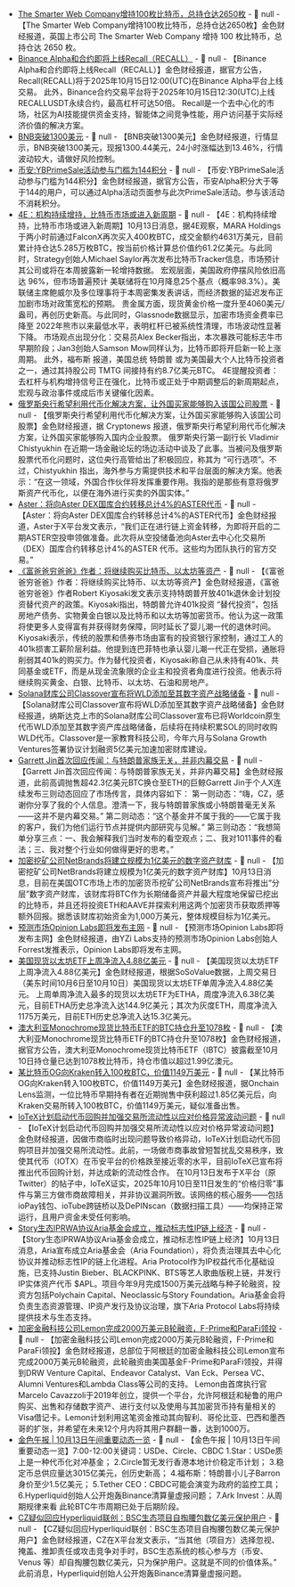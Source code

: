 - [The Smarter Web Company增持100枚比特币，总持仓达2650枚](https://x.com/smarterwebuk/status/1977616001488339077) - 📰 null - 【The Smarter Web Company增持100枚比特币，总持仓达2650枚】金色财经报道，英国上市公司 The Smarter Web Company 增持 100 枚比特币，总持仓达 2650 枚。
- [Binance Alpha和合约即将上线Recall（RECALL）](https://www.binance.com/zh-CN/support/announcement/detail/58a0855c02b141f4886066aa74c32296) - 📰 null - 【Binance Alpha和合约即将上线Recall（RECALL）】金色财经报道，据官方公告，Recall(RECALL)将于2025年10月15日12:00(UTC)在Binance Alpha平台上线交易。 
此外，Binance合约交易平台将于2025年10月15日12:30(UTC)上线RECALLUSDT永续合约，最高杠杆可达50倍。 
Recall是一个去中心化的市场，社区为AI技能提供资金支持，智能体之间竞争性能，用户访问基于实际经济价值的解决方案。
- [BNB突破1300美元]() - 📰 null - 【BNB突破1300美元】金色财经报道，行情显示，BNB突破1300美元，现报1300.44美元，24小时涨幅达到13.46%，行情波动较大，请做好风险控制。
- [币安:YBPrimeSale活动参与门槛为144积分](https://x.com/binancezh/status/1977615308765716796) - 📰 null - 【币安:YBPrimeSale活动参与门槛为144积分】金色财经报道，据官方公告，币安Alpha积分大于等于144的用户，可以通过Alpha活动页面参与此次PrimeSale活动。参与该活动不消耗积分。
- [4E：机构持续增持，比特币市场或进入新周期]() - 📰 null - 【4E：机构持续增持，比特币市场或进入新周期】10月13日消息，据4E观察，MARA Holdings于两小时前通过FalconX再次买入400枚BTC，成交金额约4631万美元，目前累计持仓达5.285万枚BTC，按当前价格计算总价值约61.2亿美元。与此同时，Strategy创始人Michael Saylor再次发布比特币Tracker信息，市场预计其公司或将在本周披露新一轮增持数据。 
宏观层面，美国政府停摆风险依旧高达 96%，但市场普遍预计 美联储将在10月降息25个基点（概率98.3%）。美联储主席鲍威尔及多位理事将于本周密集发表讲话，而经济数据的延迟发布正加剧市场对政策宽松的预期。 
贵金属方面，现货黄金价格一度升至4060美元/盎司，再创历史新高。与此同时，Glassnode数据显示，加密市场资金费率已降至 2022年熊市以来最低水平，表明杠杆已被系统性清理，市场波动性显著下降。 
市场观点出现分化：交易员Alex Becker指出，本次暴跌可能标志牛市早期阶段；Jan3创始人Samson Mow同样认为，比特币即将开启新一轮上涨周期。 
此外，福布斯 报道，美国总统 特朗普 或为美国最大个人比特币投资者之一，通过其持股公司 TMTG 间接持有约8.7亿美元BTC。 
4E提醒投资者：去杠杆与机构增持信号正在强化，比特币或正处于中期调整后的新周期起点，宏观与政治事件或成后市关键催化因素。
- [俄罗斯央行希望利用代币化解决方案，让外国买家能够购入该国公司股票](https://cryptonews.com/news/russias-central-bank-tokenization-will-let-foreigners-buy-domestic-shares/) - 📰 null - 【俄罗斯央行希望利用代币化解决方案，让外国买家能够购入该国公司股票】金色财经报道，据 Cryptonews 报道，俄罗斯央行希望利用代币化解决方案，让外国买家能够购入国内企业股票。 
俄罗斯央行第一副行长 Vladimir Chistyukhin 在近期一场金融论坛的场边活动中谈及了此事。当被问及俄罗斯股票代币化问题时，这位央行高管给出了积极回应，称其为 “可行选项”。不过，Chistyukhin 指出，海外参与方需提供技术和平台层面的解决方案。他表示：“在这一领域，外国合作伙伴将发挥重要作用。我指的是那些有意将俄罗斯资产代币化，以便在海外进行买卖的外国实体。”
- [Aster：将向Aster DEX国库合约转移总计4%的ASTER代币](https://x.com/Aster_DEX/status/1977610384120127757) - 📰 null - 【Aster：将向Aster DEX国库合约转移总计4%的ASTER代币】金色财经报道，Aster于X平台发文表示，“我们正在进行链上资金转移，为即将开启的二期ASTER空投申领做准备。此次将从空投储备池向Aster去中心化交易所（DEX）国库合约转移总计4%的ASTER 代币。这些均为团队执行的官方交易。”
- [《富爸爸穷爸爸》作者：将继续购买比特币、以太坊等资产](https://x.com/theRealKiyosaki/status/1977607031671624126) - 📰 null - 【《富爸爸穷爸爸》作者：将继续购买比特币、以太坊等资产】金色财经报道，《富爸爸穷爸爸》作者Robert Kiyosaki发文表示支持特朗普开放401k退休金计划投资替代资产的政策。Kiyosaki指出，特朗普允许401k投资 “替代投资”，包括房地产债务、实物黄金白银以及比特币和以太坊等加密货币。他认为这一政策将使更多人变得富有并获得财务保障，同时延长了婴儿潮一代的退休时间。 
Kiyosaki表示，传统的股票和债券市场由富有的投资银行家控制，通过工人的401k损害工薪阶层利益。他提到连巴菲特也承认婴儿潮一代正在受损，通胀将削弱其401k的购买力。作为替代投资者，Kiyosaki称自己从未持有401k、共同基金或ETF，而是从现金流象限的企业主和投资者角度进行投资。他表示将继续购买黄金、白银、比特币、以太坊、石油和房地产。
- [Solana财库公司Classover宣布将WLD添加至其数字资产战略储备](https://www.accessnewswire.com/newsroom/en/blockchain-and-cryptocurrency/classover-to-add-worldcoin-token-wld-to-its-treasury-reserve-strength-1084298) - 📰 null - 【Solana财库公司Classover宣布将WLD添加至其数字资产战略储备】金色财经报道，纳斯达克上市的Solana财库公司Classover宣布已将Worldcoin原生代币WLD添加至其数字资产库战略储备，后续将在持续积累SOL的同时收购WLD代币。Classover是一家教育科技公司，今年六月与Solana Growth Ventures签署协议计划融资5亿美元加速加密财库建设。
- [Garrett Jin首次回应传闻：与特朗普家族无关，并非内幕交易](https://x.com/GarrettBullish/status/1977592361401434193) - 📰 null - 【Garrett Jin首次回应传闻：与特朗普家族无关，并非内幕交易】金色财经报道，此前高调抛售超42.3亿美元BTC换仓至ETH的巨鲸Garrett Jin于个人X连续发布三则动态回应了市场传言，具体内容如下： 
第一则动态：“嗨，CZ，感谢你分享了我的个人信息。澄清一下，我与特朗普家族或小特朗普毫无关系——这并不是内幕交易。” 
第二则动态：“这个基金并不属于我的——它属于我的客户，我们为他们运行节点并提供内部研究与见解。” 
第三则动态：“我想简单分享三点：一、我会解释我们当时发布的看空观点；二、我对1011事件的看法；三、我对整个行业如何做得更好的思考。”
- [加密挖矿公司NetBrands将建立规模为1亿美元的数字资产财库](https://www.accessnewswire.com/newsroom/en/blockchain-and-cryptocurrency/netbrands-corp-plans-to-establish-layered-digital-asset-treasury-targ-1082816) - 📰 null - 【加密挖矿公司NetBrands将建立规模为1亿美元的数字资产财库】10月13日消息，目前在美国OTC市场上市的加密货币挖矿公司NetBrands宣布将推出“分层”数字资产财库，该财库将BTC作为长期储备资产并最大程度地保留已挖出的比特币，并且还将投资ETH和AAVE并探索利用这两个加密货币获取质押等额外回报。据悉该财库初始资金为1,000万美元，整体规模目标为1亿美元。
- [预测市场Opinion Labs即将发布主网](https://x.com/ForrestOLAB/status/1977597469661045222) - 📰 null - 【预测市场Opinion Labs即将发布主网】金色财经报道，由YZi Labs支持的预测市场Opinion Labs创始人Forrest发推表示，Opinion Labs即将发布主网。
- [美国现货以太坊ETF上周净流入4.88亿美元](https://sosovalue.com/assets/etf/us-eth-spot) - 📰 null - 【美国现货以太坊ETF上周净流入4.88亿美元】金色财经报道，根据SoSoValue数据，上周交易日（美东时间10月6日至10月10日）美国现货以太坊ETF单周净流入4.88亿美元。 
上周单周净流入最多的现货以太坊ETF为ETHA，周度净流入6.38亿美元，目前ETHA历史总净流入达144.9亿美元；其次为灰度ETH，周度净流入1175万美元，目前ETH历史总净流入达15.3亿美元。
- [澳大利亚Monochrome现货比特币ETF的BTC持仓升至1078枚](https://x.com/MonochromeAsset/status/1977588220985762255) - 📰 null - 【澳大利亚Monochrome现货比特币ETF的BTC持仓升至1078枚】金色财经报道，据官方公告，澳大利亚Monochrome现货比特币ETF（IBTC）披露截至10月10日持仓量已达到1078枚比特币，持仓市值以超过1.99亿澳元。
- [某比特币OG向Kraken转入100枚BTC，价值1149万美元]() - 📰 null - 【某比特币OG向Kraken转入100枚BTC，价值1149万美元】金色财经报道，据Onchain Lens监测，一位比特币早期持有者在近期抛售中获利超过1.85亿美元后，向Kraken交易所转入100枚BTC，价值1149万美元，疑似准备出售。
- [IoTeX计划启动代币回购并加强交易所流动性以应对价格异常波动问题](https://crypto.news/iotex-token-buybacks-liquidity-boost-iotx-price-2025/) - 📰 null - 【IoTeX计划启动代币回购并加强交易所流动性以应对价格异常波动问题】金色财经报道，因做市商临时出现问题导致价格异动，IoTeX计划启动代币回购项目并加强交易所流动性。此前，一场做市商事故曾短暂扰乱交易秩序，致使其代币（IOTX）在币安平台的价格跌至接近零的水平，目前IoTeX已宣布将推出代币回购计划，并达成新的流动性合作。 
在10月13日发布于X平台（原Twitter）的帖子中，IoTeX证实，2025年10月10日至11日发生的“价格归零”事件与第三方做市商故障相关，并非协议漏洞所致。该网络的核心服务——包括ioPay钱包、ioTube跨链桥以及DePINscan（数据扫描工具）——均保持正常运行，且用户资金未受任何影响。
- [Story生态IPRWA协议Aria基金会成立，推动标志性IP链上经济](https://x.com/Aria_Protocol/status/1977554908221186261) - 📰 null - 【Story生态IPRWA协议Aria基金会成立，推动标志性IP链上经济】10月13日消息，Aria宣布成立Aria基金会（Aria Foundation），将负责治理其去中心化协议并推动标志性IP的链上化进程。Aria Protocol作为IP权益代币化基础设施，已支持Justin Bieber、BLACKPINK、BTS等艺人歌曲版税上链，并发行IP实体资产代币 $APL。项目今年9月完成1500万美元战略与种子轮融资，投资方包括Polychain Capital、Neoclassic与Story Foundation。Aria基金会将负责生态资源管理、IP资产发行及协议治理，旗下Aria Protocol Labs将持续提供技术与生态支持。
- [加密金融科技公司Lemon完成2000万美元B轮融资，F-Prime和ParaFi领投](https://www.fintechfutures.com/venture-capital-funding/crypto-fintech-lemon-raises-20m-series-b) - 📰 null - 【加密金融科技公司Lemon完成2000万美元B轮融资，F-Prime和ParaFi领投】金色财经报道，总部位于阿根廷的加密金融科技公司Lemon宣布完成2000万美元B轮融资，此轮融资由美国基金F-Prime和ParaFi领投，并得到DRW Venture Capital、Endeavor Catalyst、Van Eck、Persea VC、Alumni Ventures和Lambda Class等公司的支持。 
Lemon由首席执行官Marcelo Cavazzoli于2019年创立，提供一个平台，允许阿根廷和秘鲁的用户购买、出售和存储数字资产、进行支付以及使用与其加密货币持有量相关的Visa借记卡。Lemon计划利用这笔资金推动其向智利、哥伦比亚、巴西和墨西哥的扩张，并希望在未来12个月内将其用户群翻一番，达到1000万。
- [金色午报 | 10月13日午间重要动态一览]() - 📰 null - 【金色午报 | 10月13日午间重要动态一览】7:00-12:00关键词：USDe、Circle、CBDC 
1.Star：USDe质上是一种代币化对冲基金； 
2.Circle暂无发行香港本地计价稳定币计划； 
3.稳定币总供应量达3015亿美元，创历史新高； 
4.福布斯：特朗普小儿子Barron身价至少1.5亿美元； 
5.Tether CEO：CBDC可能会演变为政府的监控工具； 
6.Hyperliquid创始人公开炮轰Binance清算量虚报问题； 
7.Ark Invest：从周期规律来看 此轮BTC牛市周期已处于后期阶段。
- [CZ疑似回应Hyperliquid联创：BSC生态项目自掏腰包数亿美元保护用户](https://x.com/cz_binance/status/1977583589677310392) - 📰 null - 【CZ疑似回应Hyperliquid联创：BSC生态项目自掏腰包数亿美元保护用户】金色财经报道，CZ在X平台发文表示，“当其他（项目方）选择忽视、掩盖、推卸责任或攻击竞争对手时，BSC生态系统的核心参与方（币安、Venus 等）却自掏腰包数亿美元，只为保护用户。这就是不同的价值体系。” 
此前消息，Hyperliquid创始人公开炮轰Binance清算量虚报问题。
